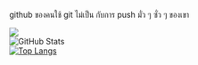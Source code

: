 

<!--
**stsnx/stsnx** is a ✨ _special_ ✨ repository because its `README.md` (this file) appears on your GitHub profile.

Here are some ideas to get you started:

- 🔭 I’m currently working on ...
- 🌱 I’m currently learning ...
- 👯 I’m looking to collaborate on ...
- 🤔 I’m looking for help with ...
- 💬 Ask me about ...
- 📫 How to reach me: ...
- 😄 Pronouns: ...
- ⚡ Fun fact: ...
-->
github ของคนใช้ git ไม่เป็น กับการ push มั่ว ๆ ซั่ว ๆ ของเขา<br/>

![](https://komarev.com/ghpvc/?username=stsnx&color=grey&style=flat-square&label=Views)<br/>
![GitHub Stats](https://github-readme-stats.vercel.app/api?username=stsnx&theme=tokyonight)
<br/>
[![Top Langs](https://github-readme-stats.vercel.app/api/top-langs/?username=stsnx)](https://github.com/anuraghazra/github-readme-stats)
